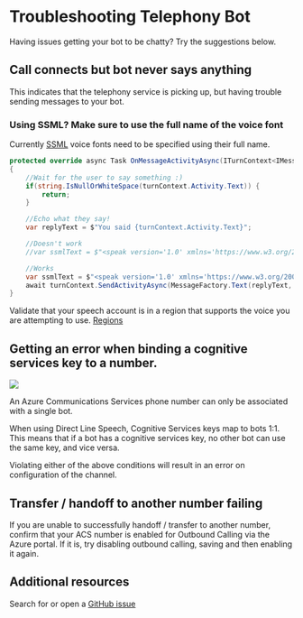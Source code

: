 # Troubleshooting Telephony Bot

Having issues getting your bot to be chatty? Try the suggestions below.

## Call connects but bot never says anything

This indicates that the telephony service is picking up, but having trouble sending messages to your bot.

### Using SSML? Make sure to use the full name of the voice font

Currently [SSML](https://docs.microsoft.com/azure/cognitive-services/speech-service/speech-synthesis-markup) voice fonts need to be specified using their full name.

```csharp
protected override async Task OnMessageActivityAsync(ITurnContext<IMessageActivity> turnContext, CancellationToken cancellationToken)
{
    //Wait for the user to say something :)
    if(string.IsNullOrWhiteSpace(turnContext.Activity.Text)) {
        return;
    }

    //Echo what they say!
    var replyText = $"You said {turnContext.Activity.Text}";

    //Doesn't work
    //var ssmlText = $"<speak version='1.0' xmlns='https://www.w3.org/2001/10/synthesis' xml:lang='en-US'><voice name='Jessa24kRUS'>{replyText}</voice></speak>");

    //Works
    var ssmlText = $"<speak version='1.0' xmlns='https://www.w3.org/2001/10/synthesis' xml:lang='en-US'><voice name='Microsoft Server Speech Text to Speech Voice (en-US, Jessa24kRUS)'>{replyText}</voice></speak>");
    await turnContext.SendActivityAsync(MessageFactory.Text(replyText, ssmlText), cancellationToken);
}
```

Validate that your speech account is in a region that supports the voice you are attempting to use. [Regions](https://docs.microsoft.com/azure/cognitive-services/speech-service/regions#standard-and-neural-voices)

## Getting an error when binding a cognitive services key to a number. 

![](images/channelConfigurationError.png)

An Azure Communications Services phone number can only be associated with a single bot.

When using Direct Line Speech, Cognitive Services keys map to bots 1:1. This means that if a bot has a cognitive services key, no other bot can use the same key, and vice versa.

Violating either of the above conditions will result in an error on configuration of the channel.

## Transfer / handoff to another number failing 

If you are unable to successfully handoff / transfer to another number, confirm that your ACS number is enabled for Outbound Calling via the Azure portal.  If it is, try disabling outbound calling, saving and then enabling it again.

## Additional resources

Search for or open a [GitHub issue](https://github.com/microsoft/botframework-telephony/issues)